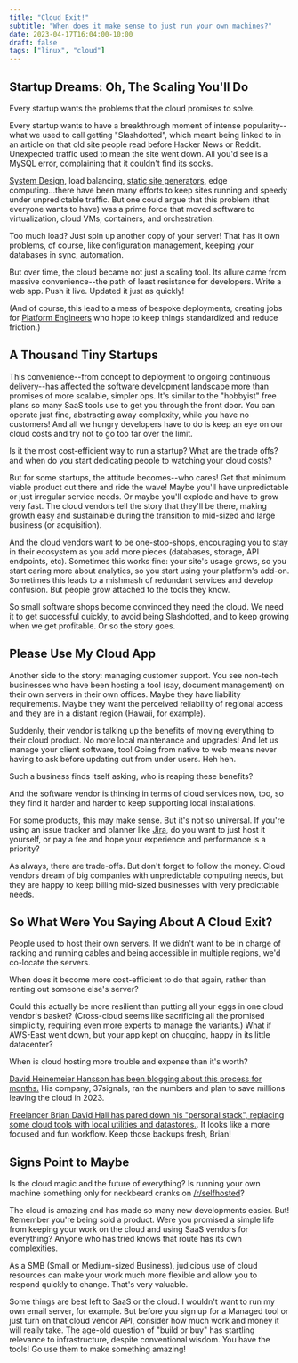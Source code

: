 ```yaml
---
title: "Cloud Exit!"
subtitle: "When does it make sense to just run your own machines?"
date: 2023-04-17T16:04:00-10:00
draft: false
tags: ["linux", "cloud"]
---
```

## Startup Dreams: Oh, The Scaling You'll Do

Every startup wants the problems that the cloud promises to solve.

Every startup wants to have a breakthrough moment of intense popularity--what we used to call getting "Slashdotted", which meant being linked to in an article on that old site people read before Hacker News or Reddit. Unexpected traffic used to mean the site went down. All you'd see is a MySQL error, complaining that it couldn't find its socks.

[System Design](https://blog.bytebytego.com/), load balancing, [static site generators](https://jamstack.org/), edge computing...there have been many efforts to keep sites running and speedy under unpredictable traffic. But one could argue that this problem (that everyone wants to have) was a prime force that moved software to virtualization, cloud VMs, containers, and orchestration.

Too much load? Just spin up another copy of your server! That has it own problems, of course, like configuration management, keeping your databases in sync, automation.

But over time, the cloud became not just a scaling tool. Its allure came from massive convenience--the path of least resistance for developers. Write a web app. Push it live. Updated it just as quickly!

(And of course, this lead to a mess of bespoke deployments, creating jobs for [Platform Engineers](https://circleci.com/blog/what-is-platform-engineering/) who hope to keep things standardized and reduce friction.)

## A Thousand Tiny Startups

This convenience--from concept to deployment to ongoing continuous delivery--has affected the software development landscape more than promises of more scalable, simpler ops. It's similar to the "hobbyist" free plans so many SaaS tools use to get you through the front door. You can operate just fine, abstracting away complexity, while you have no customers! And all we hungry developers have to do is keep an eye on our cloud costs and try not to go too far over the limit.

Is it the most cost-efficient way to run a startup? What are the trade offs? and when do you start dedicating people to watching your cloud costs?

But for some startups, the attitude becomes--who cares! Get that minimum viable product out there and ride the wave! Maybe you'll have unpredictable or just irregular service needs. Or maybe you'll explode and have to grow very fast.
The cloud vendors tell the story that they'll be there, making growth easy and sustainable during the transition to mid-sized and large business (or acquisition).

And the cloud vendors want to be one-stop-shops, encouraging you to stay in their ecosystem as you add more pieces (databases, storage, API endpoints, etc). Sometimes this works fine: your site's usage grows, so you start caring more about analytics, so you start using your platform's add-on. Sometimes this leads to a mishmash of redundant services and develop confusion. But people grow attached to the tools they know.

So small software shops become convinced they need the cloud. We need it to get successful quickly, to avoid being Slashdotted, and to keep growing when we get profitable. Or so the story goes.

## Please Use My Cloud App

Another side to the story: managing customer support. You see non-tech businesses who have been hosting a tool (say, document management) on their own servers in their own offices. Maybe they have liability requirements. Maybe they want the perceived reliability of regional access and they are in a distant region (Hawaii, for example).

Suddenly, their vendor is talking up the benefits of moving everything to their cloud product. No more local maintenance and upgrades! And let us manage your client software, too! Going from native to web means never having to ask before updating out from under users. Heh heh.

Such a business finds itself asking, who is reaping these benefits?

And the software vendor is thinking in terms of cloud services now, too, so they find it harder and harder to keep supporting local installations. 

For some products, this may make sense. But it's not so universal. If you're using an issue tracker and planner like [Jira](https://news.ycombinator.com/item?id=25594451), do you want to just host it yourself, or pay a fee and hope your experience and performance is a priority?

As always, there are trade-offs. But don't forget to follow the money. Cloud vendors dream of big companies with unpredictable computing needs, but they are happy to keep billing mid-sized businesses with very predictable needs.

## So What Were You Saying About A Cloud Exit?

People used to host their own servers. If we didn't want to be in charge of racking and running cables and being accessible in multiple regions, we'd co-locate the servers.

When does it become more cost-efficient to do that again, rather than renting out someone else's server?

Could this actually be more resilient than putting all your eggs in one cloud vendor's basket? (Cross-cloud seems like sacrificing all the promised simplicity, requiring even more experts to manage the variants.) What if AWS-East went down, but your app kept on chugging, happy in its little datacenter?

When is cloud hosting more trouble and expense than it's worth?

[David Heinemeier Hansson has been blogging about this process for months.](https://world.hey.com/dhh/why-we-re-leaving-the-cloud-654b47e0) His company, 37signals, ran the numbers and plan to save millions leaving the cloud in 2023.

[Freelancer Brian David Hall has pared down his "personal stack", replacing some cloud tools with local utilities and datastores.](https://briandavidhall.com/stack/). It looks like a more focused and fun workflow. Keep those backups fresh, Brian!

## Signs Point to Maybe

Is the cloud magic and the future of everything? Is running your own machine something only for neckbeard cranks on [/r/selfhosted](https://github.com/awesome-selfhosted/awesome-selfhosted)?

The cloud is amazing and has made so many new developments easier. But! Remember you're being sold a product. Were you promised a simple life from keeping your work on the cloud and using SaaS vendors for everything? Anyone who has tried knows that route has its own complexities.

As a SMB (Small or Medium-sized Business), judicious use of cloud resources can make your work much more flexible and allow you to respond quickly to change. That's very valuable.

Some things are best left to SaaS or the cloud. I wouldn't want to run my own email server, for example. But before you sign up for a Managed tool or just turn on that cloud vendor API, consider how much work and money it will really take. The age-old question of "build or buy" has startling relevance to infrastructure, despite conventional wisdom. You have the tools! Go use them to make something amazing!
